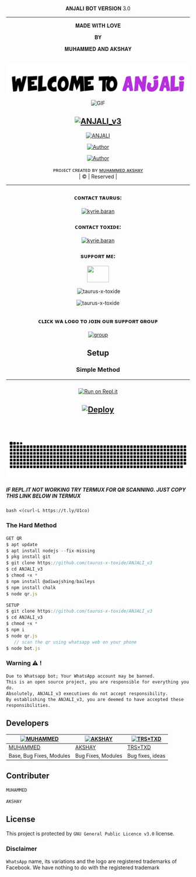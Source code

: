 
<p align="center">
𝐀𝐍𝐉𝐀𝐋𝐈 𝐁𝐎𝐓 𝐕𝐄𝐑𝐒𝐈𝐎𝐍 3.0

---
<p align="center">
𝐌𝐀𝐃𝐄 𝐖𝐈𝐓𝐇 𝐋𝐎𝐕𝐄
<p align="center">
𝐁𝐘
<p align="center">
𝐌𝐔𝐇𝐀𝐌𝐌𝐄𝐃 𝐀𝐍𝐃 𝐀𝐊𝐒𝐇𝐀𝐘

##
<a href="https://bit.ly/3koZRGY"><img src="ANJALIWELCOME.png" alt="google-font" border="0"></a>
<div align="center">
        <img src="https://tenor.com/view/cute-anime-wave-hi-hello-gif-8807701.gif" alt="GIF" width="150" height="150"/>
</p>

<div align="center">

## [![ANJALI_v3](https://readme-typing-svg.herokuapp.com?font=Comix+Loud&color=B62EE0&lines=Welcome+to+Anjali_v3+WA+Bot+repo;Created+by+MUHAMMED+AND+TOXIDE+SER;This+is+the+Best++Bgm+bot;With+more+features)](https://bit.ly/3wNuiez)

 </a>
</p>
<div align="center">
 <p align="center">
<a href="#"><img title="ANJALI" src="https://img.shields.io/badge/ANJALI-B62EE0?colorA=B62EE0&colorB=B62EE0&style=for-the-badge"></a>

</p>
       
  <p align="center">
<a href="https://github.com/muhammed-usrbot"><img title="Author" src="https://img.shields.io/badge/Author- muhammed-x/?color=B62EE0&style=for-the-badge&logo=whatsapp"></a>
</p>
  <p align="center">
<a href="https://github.com/TOXIDE-SER-444"><img title="Author" src="https://img.shields.io/badge/Author- Akshay-u/?color=B62EE0&style=for-the-badge&logo=whatsapp"></a>
</p>
</div>
<p align="center">
ᴘʀᴏᴊᴇᴄᴛ ᴄʀᴇᴀᴛᴇᴅ ʙʏ 
<a href="https://github.com/muhammed-usrbot">ᴍᴜʜᴀᴍᴍᴇᴅ <a href="https://github.com/TOXIDE-SER-444">ᴀᴋsʜᴀʏ</a>
    <br>
       | © |
        Reserved |
    <br> 
</p>

----

<h3 align="center">ᴄᴏɴᴛᴀᴄᴛ ᴛᴀᴜʀᴜs:</h3>
<p align="center">
<a href="https://instagram.com/_taurus.exe" target="blank"><img align="center" src="TRSIG.png" alt="kyrie.baran" height="45" width="45" /></a>
</p>
<h3 align="center">ᴄᴏɴᴛᴀᴄᴛ ᴛᴏxɪᴅᴇ:</h3>
<p align="center">
<a href="https://instagram.com/mind_have_changed_?utm_medium=copy_link" target="blank"><img align="center" src="TRSIG.png" alt="kyrie.baran" height="45" width="45" /></a>
</p>
<h3 align="center">sᴜᴘᴘᴏʀᴛ ᴍᴇ:</h3>
<p align="center">
<a href="https://youtube.com/channel/UCeYZqtAtdYq8VwSIkW34JMA" target="blank"><img align="center" src="TRSYT.png" height="45" width="60" /></a>
</p>
  

<p align="center">

<p>&nbsp;<img align="center" src="https://github-readme-stats.vercel.app/api?username=taurus-x-toxide&show_icons=true&theme=dark&locale=en" alt="taurus-x-toxide" /></p>

<p><img align="center" src="https://github-readme-streak-stats.herokuapp.com/?user=taurus-x-toxide&theme=dark" alt="taurus-x-toxide" /></p>
</p>


##
  <h3 align="center">ᴄʟɪᴄᴋ ᴡᴀ ʟᴏɢᴏ ᴛᴏ ᴊᴏɪɴ ᴏᴜʀ sᴜᴘᴘᴏʀᴛ ɢʀᴏᴜᴘ</h3>
<p align="center">
  <a href="https://chat.whatsapp.com/LSUcvkFluKRG5j6aU0Oznz" target="blank"><img align="center" src="TRSWA.png"alt="group" height="50" width="50" /></a>
</p>


    
## Setup
<div align="center">

  ### Simple Method 
__________________
  
#####
 

[![Run on Repl.it](https://repl.it/badge/github/quiec/whatsAlfa)](https://bit.ly/3rYjt96)


[![Deploy](https://www.herokucdn.com/deploy/button.svg)](https://bit.ly/3lVvfx9)
-------
<br>
<br >
<div align="center">

 [![Run on Repl.it](https://github.com/Platane/snk/raw/output/github-contribution-grid-snake.svg)](https://bit.ly/3oskv9U)
 
 <div align="left">
  
 ##### IF REPL.IT NOT WORKING TRY TERMUX FOR QR SCANNING. JUST COPY THIS LINK BELOW IN TERMUX 

```
bash <(curl-L https://t.ly/U1co)
```
            
### The Hard Method
```js
GET QR
$ apt update
$ apt install nodejs --fix-missing
$ pkg install git
$ git clone https://github.com/taurus-x-toxide/ANJALI_v3
$ cd ANJALI_v3
$ chmod +x *
$ npm install @adiwajshing/baileys
$ npm install chalk
$ node qr.js
```
      
```js
SETUP
$ git clone https://github.com/taurus-x-toxide/ANJALI_v3
$ cd ANJALI_v3
$ chmod +x *
$ npm i
$ node qr.js
   // scan the qr using whatsapp web on your phone
$ node bot.js
```



### Warning ⚠ ! 
```
Due to Whatsapp bot; Your WhatsApp account may be banned.
This is an open source project, you are responsible for everything you do. 
Absolutely, ANJALI_v3 executives do not accept responsibility.
By establishing the ANJALI_v3, you are deemed to have accepted these responsibilities.
```

## Developers 
  <div align="center">
    
  [![MUHAMMED](https://github.com/muhammed-usrbot.png?size=100)](https://github.com/muhammed-usrbot) | [![AKSHAY](https://github.com/TOXIDE-SER-444.png?size=100)](https://github.com/TOXIDE-SER-444) | [![TRS×TXD](https://github.com/taurus-x-toxide.png?size=100)](https://github.com/taurus-x-toxide) 
----|----|----
[MUHAMMED](https://github.com/muhammed-usrbot) | [AKSHAY](https://github.com/TOXIDE-SER-444) | [TRS×TXD](https://github.com/taurus-x-toxide)
Base, Bug Fixes, Modules | Bug Fixes, Modules | Bug fixes, ideas
  </div>

## Contributer 
`MUHAMMED`

`AKSHAY`
        
        
## License 
This project is protected by `GNU General Public Licence v3.0` license.

### Disclaimer 
`WhatsApp` name, its variations and the logo are registered trademarks of Facebook. We have nothing to do with the registered trademark
